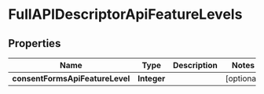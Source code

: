 

# FullAPIDescriptorApiFeatureLevels


## Properties

| Name | Type | Description | Notes |
|------------ | ------------- | ------------- | -------------|
|**consentFormsApiFeatureLevel** | **Integer** |  |  [optional] |



